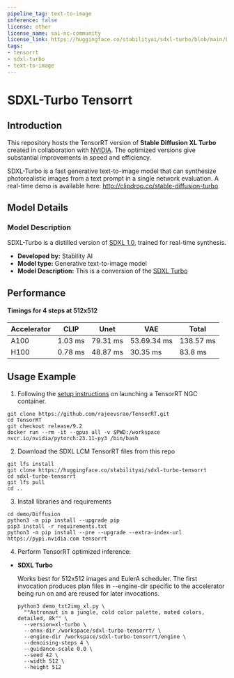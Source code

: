 ```yaml
---
pipeline_tag: text-to-image
inference: false
license: other
license_name: sai-nc-community
license_link: https://huggingface.co/stabilityai/sdxl-turbo/blob/main/LICENSE.TXT
tags:
- tensorrt
- sdxl-turbo
- text-to-image
---
```


# SDXL-Turbo Tensorrt 
## Introduction

<!-- Provide a quick summary of what the model is/does. -->
This repository hosts the TensorRT version of **Stable Diffusion XL Turbo** created in collaboration with [NVIDIA](https://huggingface.co/nvidia). The optimized versions give substantial improvements in speed and efficiency.

SDXL-Turbo is a fast generative text-to-image model that can synthesize photorealistic images from a text prompt in a single network evaluation.
A real-time demo is available here: http://clipdrop.co/stable-diffusion-turbo

## Model Details

### Model Description
SDXL-Turbo is a distilled version of [SDXL 1.0](https://huggingface.co/stabilityai/stable-diffusion-xl-base-1.0), trained for real-time synthesis. 

- **Developed by:** Stability AI
- **Model type:** Generative text-to-image model
- **Model Description:** This is a conversion of the [SDXL Turbo](https://huggingface.co/stabilityai/sdxl-turbo)


## Performance
#### Timings for 4 steps at 512x512

| Accelerator | CLIP                     | Unet                        | VAE                    |Total                   |
|-------------|--------------------------|-----------------------------|------------------------|------------------------|
| A100        | 1.03 ms                  | 79.31 ms                    | 53.69.34 ms            | 138.57 ms              |
| H100        | 0.78 ms                  | 48.87 ms                    | 30.35 ms               | 83.8 ms                |


## Usage Example
1. Following the [setup instructions](https://github.com/rajeevsrao/TensorRT/blob/release/9.2/demo/Diffusion/README.md) on launching a TensorRT NGC container.
```shell
git clone https://github.com/rajeevsrao/TensorRT.git
cd TensorRT
git checkout release/9.2
docker run --rm -it --gpus all -v $PWD:/workspace nvcr.io/nvidia/pytorch:23.11-py3 /bin/bash
```

2. Download the SDXL LCM TensorRT files from this repo
```shell
git lfs install 
git clone https://huggingface.co/stabilityai/sdxl-turbo-tensorrt
cd sdxl-turbo-tensorrt
git lfs pull
cd ..
```

3. Install libraries and requirements
```shell
cd demo/Diffusion
python3 -m pip install --upgrade pip
pip3 install -r requirements.txt
python3 -m pip install --pre --upgrade --extra-index-url https://pypi.nvidia.com tensorrt
```

4. Perform TensorRT optimized inference:

  - **SDXL Turbo**
        
    Works best for 512x512 images and EulerA scheduler. The first invocation produces plan files in --engine-dir specific to the accelerator being run on and are reused for later invocations. 
    ```
    python3 demo_txt2img_xl.py \
      ""Astronaut in a jungle, cold color palette, muted colors, detailed, 8k"" \
      --version=xl-turbo \
      --onnx-dir /workspace/sdxl-turbo-tensorrt/ \
      --engine-dir /workspace/sdxl-turbo-tensorrt/engine \
      --denoising-steps 4 \
      --guidance-scale 0.0 \
      --seed 42 \
      --width 512 \
      --height 512
    ```
